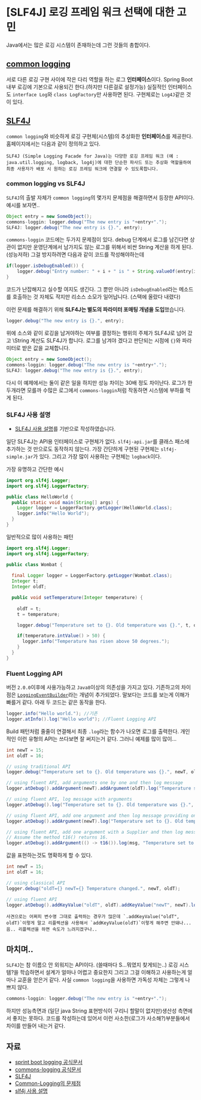 # [SLF4J] 로깅 프레임 워크 선택에 대한 고민
Java에서는 많은 로깅 시스템이 존재하는데 그런 것들의 총합이다.

## [common logging](https://commons.apache.org/proper/commons-logging/)
서로 다른 로깅 구현 사이에 작은 다리 역할을 하는 로그 **인터페이스**이다.
Spring Boot 내부 로깅에 기본으로 사용되긴 한다.(하지만 다른걸로 설정가능)
실질적인 인터페이스도 `interface Log`와 `class LogFactory`만 사용하면 된다.
구현체로는 `Log4J`같은 것이 있다.

## [SLF4J](http://www.slf4j.org/)
`common logging`와 비슷하게 로깅 구현체(시스템)의 추상화한 **인터페이스**를 제공한다.
홈페이지에서는 다음과 같이 정의하고 있다.

    SLF4J (Simple Logging Facade for Java)는 다양한 로깅 프레임 워크 (예 : java.util.logging, logback, log4j)에 대한 단순한 파사드 또는 추상화 역할을하여 최종 사용자가 배포 시 원하는 로깅 프레임 워크에 연결할 수 있도록합니다.

### common logging vs SLF4J
`SLF4J`의 출발 자체가 `common logging`의 몇가지 문제점을 해결하면서 등장한 API이다.
예시를 보자면..
```java
Object entry = new SomeObject(); 
commons-loggin: logger.debug("The new entry is "+entry+"."); 
SLF4J: logger.debug("The new entry is {}.", entry);
```
`commons-loggin` 코드에는 두가지 문제점이 있다.
debug 단계에서 로그를 남긴다면 상관이 없지만 운영단계에서 남가지도 않는 로그를 위해서 비싼 String 계산을 하게 된다. (성능저하)
그걸 방지하려면 다음과 같이 코드를 작성해야하는데
```java
if(logger.isDebugEnabled()) { 
    logger.debug("Entry number: " + i + " is " + String.valueOf(entry[i])); 
}
```
코드가 난잡해지고 실수할 여지도 생긴다. 그 뿐만 아니라 `isDebugEnabled`라는 메소드를 호출하는 것 자체도 작지만 리소스 소모가 일어납니다. (스택에 올랐다 내렸다)

이런 문제를 해결하기 위해 **SLF4J는 별도의 파라미터 포매팅 개념을 도입**했습니다.
```java
logger.debug("The new entry is {}.", entry);
```
위에 소스와 같이 로깅을 남겨야하는 여부를 결정하는 행위의 주체가 SLF4J로 넘어 갔고 
\String 계산도 SLF4J가 합니다.
로그를 남겨야 겠다고 판단되는 시점에 `{}`와 파라미터로 받은 값을 교체합니다.

```java
Object entry = new SomeObject(); 
commons-loggin: logger.debug("The new entry is "+entry+"."); 
SLF4J: logger.debug("The new entry is {}.", entry);
```
다시 이 예제에서는 둘이 같은 일을 하지만 성능 차이는 30배 정도 차이난다.
로그가 한두개라면 모를까 수많은 로그에서 `commons-loggin`처럼 작동하면 시스템에 부하를 먹게 된다.

### SLF4J 사용 설명
* [SLF4J 사용 설명](http://www.slf4j.org/manual.html)를 기반으로 작성하였습니다.

일단 SLF4J는 API용 인터페이스로 구현체가 없다. 
`slf4j-api.jar`를 클래스 패스에 추가하는 것 만으로도 동작하지 않는다.
가장 간단하게 구현된 구현체는 `slf4j-simple.jar`가 있다.
그리고 가장 많이 사용하는 구현체는 `logback`이다.

가장 유명하고 간단한 예시
```java
import org.slf4j.Logger;
import org.slf4j.LoggerFactory;

public class HelloWorld {
  public static void main(String[] args) {
    Logger logger = LoggerFactory.getLogger(HelloWorld.class);
    logger.info("Hello World");
  }
}
```

일반적으로 많이 사용하는 패턴
```java
import org.slf4j.Logger;
import org.slf4j.LoggerFactory;

public class Wombat {
 
  final Logger logger = LoggerFactory.getLogger(Wombat.class);
  Integer t;
  Integer oldT;

  public void setTemperature(Integer temperature) {
   
    oldT = t;        
    t = temperature;

    logger.debug("Temperature set to {}. Old temperature was {}.", t, oldT);

    if(temperature.intValue() > 50) {
      logger.info("Temperature has risen above 50 degrees.");
    }
  }
}
```

### Fluent Logging API
버전 `2.0.0`이후에 사용가능하고 `Java8`이상의 의존성을 가지고 있다.
기존하고의 차이점은 [`LoggingEventBuilder`](http://www.slf4j.org/apidocs/org/slf4j/spi/LoggingEventBuilder.html)라는 개념이 추가되었다.
말보다는 코드를 보는게 이해가 빠를거 같다. 아래 두 코드는 같은 동작을 한다.
```java
logger.info("Hello world."); //기존
logger.atInfo().log("Hello world"); //Fluent Logging API
```   
Build 패턴처럼 줄줄이 연결해서 최종 `.log`라는 함수가 나오면 로그를 출력한다.
개인적인 이런 유형의 API는 쓰다보면 잘 써지는거 같다.
그러니 예제를 많이 많이...
```java
int newT = 15;
int oldT = 16;

// using traditional API
logger.debug("Temperature set to {}. Old temperature was {}.", newT, oldT);

// using fluent API, add arguments one by one and then log message
logger.atDebug().addArgument(newT).addArgument(oldT).log("Temperature set to {}. Old temperature was {}.");

// using fluent API, log message with arguments
logger.atDebug().log("Temperature set to {}. Old temperature was {}.", newT, oldT);

// using fluent API, add one argument and then log message providing one more argument
logger.atDebug().addArgument(newT).log("Temperature set to {}. Old temperature was {}.", oldT);

// using fluent API, add one argument with a Supplier and then log message with one more argument.
// Assume the method t16() returns 16.
logger.atDebug().addArgument(() -> t16()).log(msg, "Temperature set to {}. Old temperature was {}.", oldT);
```

값을 표현하는것도 명확하게 할 수 있다.
```java
int newT = 15;
int oldT = 16;

// using classical API
logger.debug("oldT={} newT={} Temperature changed.", newT, oldT);

// using fluent API
logger.atDebug().addKeyValue("oldT", oldT).addKeyValue("newT", newT).log("Temperature changed."); 
```   
    사견으로는 어쩌피 변수명 그대로 출력하는 경우가 많은데 `.addKeyValue("oldT", oldT)`이렇게 말고 리플렉션을 사용해서 `addKeyValue(oldT)`이렇게 해주면 안돼나... 음.. 리플렉션을 하면 속도가 느려지겠구나.. 

## 마치며..
`SLF4J`는 참 이름으 안 외워지는 API이다. (쓸때마다 S...뭐였지 찾게되는..)
로깅 시스템?을 학습하면서 설계가 얼마나 어렵고 중요한지 그리고 그걸 이해하고 사용하는게 얼마나 교훈을 얻은거 같다.
사실 `common logging`을 사용하면 가독성 자체는 그렇게 나쁘지 않다.
```java
commons-loggin: logger.debug("The new entry is "+entry+".");
```
하지만 성능측면과 (일단 java String 표현방식이 구리니 할말이 없지만)생산성 측면에서 좋지는 못하다.
코드를 작성하는데 있어서 이런 사소한(로그가 사소해?)부분들에서 차이를 만들어 내는거 같다.

## 자료
* [sprint boot logging 공식문서](https://docs.spring.io/spring-boot/docs/current/reference/html/spring-boot-features.html#boot-features-logging)
* [commons-logging 공식문서](https://commons.apache.org/proper/commons-logging/)
* [SLF4J](http://www.slf4j.org/index.html)
* [Common-Logging의 문제점](https://hermeslog.tistory.com/186)
* [slf4j 사용 설명](http://www.slf4j.org/manual.html)
